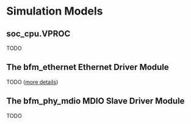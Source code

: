 # Simulation Models
## soc_cpu.VPROC
TODO

## The bfm_ethernet Ethernet Driver Module
TODO ([more details](udpIpPg/README.md))

## The bfm_phy_mdio MDIO Slave Driver Module

TODO